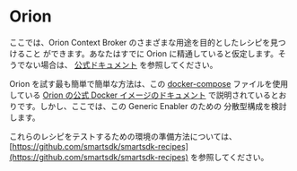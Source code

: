 # Orion

ここでは、Orion Context Broker のさまざまな用途を目的としたレシピを見つけること
ができます。あなたはすでに Orion に精通していると仮定します。そうでない場合は、
[公式ドキュメント](https://catalogue.fiware.org/enablers/publishsubscribe-context-broker-orion-context-broker)
を参照してください。

Orion を試す最も簡単で簡単な方法は、この [docker-compose](https://github.com/telefonicaid/fiware-orion/blob/master/docker/docker-compose.yml)
 ファイルを使用している [Orion の公式 Docker イメージのドキュメント](https://hub.docker.com/r/fiware/orion/)
で説明されているとおりです。しかし、ここでは、この  Generic Enabler のための
分散型構成を検討します。

これらのレシピをテストするための環境の準備方法については、
[https://github.com/smartsdk/smartsdk-recipes](https://github.com/smartsdk/smartsdk-recipes)
 を参照してください。
